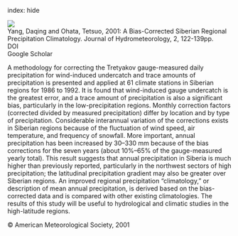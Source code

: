 index: hide

<div class="Citation">
    <div class="Citation-thumb CitationThumb-linked"  data-href="https://doi.org/10.1175/1525-7541(2001)002<0122:abcsrp>2.0.co;2">
      <img src="https://static.claimspace.cloud/climate-study-static/refs/thumbs/9/Yang_and_Ohata_2001-thumb.png" />
    </div>

  <div class="Citation-body">
    <div class="Citation-text">Yang, Daqing and Ohata, Tetsuo, 2001: A Bias-Corrected Siberian Regional Precipitation Climatology. <span class="Article-journal">Journal of Hydrometeorology, </span><span class="Article-volume">2, </span>122-139pp.</div>
    <div class="Citation-links">
      <div class="CitationLink" data-href="https://doi.org/10.1175/1525-7541(2001)002<0122:abcsrp>2.0.co;2">
        <div class="CitationLink-icon CitationLink-Doi"></div>
        <div class="CitationLink-text">DOI</div>
      </div>
      <div class="CitationLink" data-href="https://scholar.google.com/scholar?q=10.1175/1525-7541(2001)002<0122:abcsrp>2.0.co;2">
        <div class="CitationLink-icon CitationLink-Scholar"></div>
        <div class="CitationLink-text">Google Scholar</div>
      </div>
    </div>
  </div>
</div>

A methodology for correcting the Tretyakov gauge-measured daily precipitation for wind-induced undercatch and trace amounts of precipitation is presented and applied at 61 climate stations in Siberian regions for 1986 to 1992. It is found that wind-induced gauge undercatch is the greatest error, and a trace amount of precipitation is also a significant bias, particularly in the low-precipitation regions. Monthly correction factors (corrected divided by measured precipitation) differ by location and by type of precipitation. Considerable interannual variation of the corrections exists in Siberian regions because of the fluctuation of wind speed, air temperature, and frequency of snowfall. More important, annual precipitation has been increased by 30–330 mm because of the bias corrections for the seven years (about 10%–65% of the gauge-measured yearly total). This result suggests that annual precipitation in Siberia is much higher than previously reported, particularly in the northwest sectors of high precipitation; the latitudinal precipitation gradient may also be greater over Siberian regions. An improved regional precipitation “climatology,” or description of mean annual precipitation, is derived based on the bias-corrected data and is compared with other existing climatologies. The results of this study will be useful to hydrological and climatic studies in the high-latitude regions.

<div class="Citation-copy">
&copy; American Meteorological Society, 2001
</div>